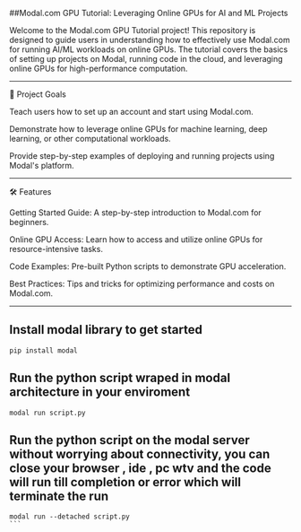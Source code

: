 ##Modal.com GPU Tutorial: Leveraging Online GPUs for AI and ML Projects

Welcome to the Modal.com GPU Tutorial project! This repository is designed to guide users in understanding how to effectively use Modal.com for running AI/ML workloads on online GPUs. The tutorial covers the basics of setting up projects on Modal, running code in the cloud, and leveraging online GPUs for high-performance computation.


---

🚀 Project Goals

Teach users how to set up an account and start using Modal.com.

Demonstrate how to leverage online GPUs for machine learning, deep learning, or other computational workloads.

Provide step-by-step examples of deploying and running projects using Modal's platform.



---

🛠️ Features

Getting Started Guide: A step-by-step introduction to Modal.com for beginners.

Online GPU Access: Learn how to access and utilize online GPUs for resource-intensive tasks.

Code Examples: Pre-built Python scripts to demonstrate GPU acceleration.

Best Practices: Tips and tricks for optimizing performance and costs on Modal.com.



---
## Install modal library to get started

```
pip install modal
```




## Run the python script wraped in modal architecture in your enviroment 
```
modal run script.py
```


## Run the python script on the modal server without worrying about connectivity,  you can close your browser , ide , pc wtv and the code will run till completion or error which will terminate the run
````
modal run --detached script.py
```